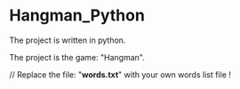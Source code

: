 # Hangman_Python
The project is written in python.

The project is the game: "Hangman".

// Replace the file: "**words.txt**" with your own words list file !
